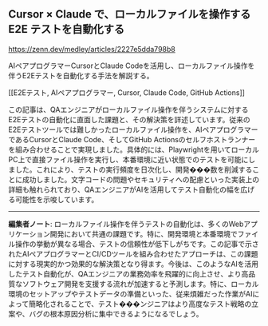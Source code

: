 ## Cursor × Claude で、ローカルファイルを操作する E2E テストを自動化する

https://zenn.dev/medley/articles/2227e5dda798b8

AIペアプログラマーCursorとClaude Codeを活用し、ローカルファイル操作を伴うE2Eテストを自動化する手法を解説する。

[[E2Eテスト, AIペアプログラマー, Cursor, Claude Code, GitHub Actions]]

この記事は、QAエンジニアがローカルファイル操作を伴うシステムに対するE2Eテストの自動化に直面した課題と、その解決策を詳述しています。従来のE2Eテストツールでは難しかったローカルファイル操作を、AIペアプログラマーであるCursorとClaude Code、そしてGitHub Actionsのセルフホストランナーを組み合わせることで実現しました。具体的には、Playwrightを用いてローカルPC上で直接ファイル操作を実行し、本番環境に近い状態でのテストを可能にしました。これにより、テストの実行頻度を日次化し、開発���数を削減することに成功しました。文字コードの問題やセキュリティへの配慮といった実装上の詳細も触れられており、QAエンジニアがAIを活用してテスト自動化の幅を広げる可能性を示唆しています。

---

**編集者ノート**: ローカルファイル操作を伴うテストの自動化は、多くのWebアプリケーション開発において共通の課題です。特に、開発環境と本番環境でファイル操作の挙動が異なる場合、テストの信頼性が低下しがちです。この記事で示されたAIペアプログラマーとCI/CDツールを組み合わせたアプローチは、この課題に対する現実的かつ効果的な解決策となり得ます。今後は、このようなAIを活用したテスト自動化が、QAエンジニアの業務効率を飛躍的に向上させ、より高品質なソフトウェア開発を支援する流れが加速すると予測します。特に、ローカル環境のセットアップやテストデータの準備といった、従来煩雑だった作業がAIによって簡略化されることで、テスト���ンジニアはより高度なテスト戦略の立案や、バグの根本原因分析に集中できるようになるでしょう。
